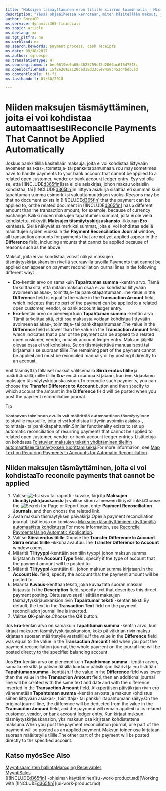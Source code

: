 ```yaml
---
title: "Maksujen täsmäyttäminen eron tilille siirron toiminnolla | Microsoft Docs"
description: "Tässä ohjeaiheessa kerrotaan, miten käsitellään maksut, joita ei voi kohdistaa asiakirjaan esimerkiksi silloin, kun summat eivät ole samat vaihtokurssin vuoksi."
author: SorenGP
ms.service: dynamics365-financials
ms.topic: article
ms.devlang: na
ms.tgt_pltfrm: na
ms.workload: na
ms.search.keywords: payment process, cash receipts
ms.date: 09/08/2017
ms.author: sgroespe
ms.translationtype: HT
ms.sourcegitcommit: bec0619be0a65e3625759e13d2866ac615d7513c
ms.openlocfilehash: 15f2e20932120ced18d33c2e84a9c453d4bdb3ad
ms.contentlocale: fi-fi
ms.lasthandoff: 01/30/2018

---
```

# <a name="reconcile-payments-that-cannot-be-applied-automatically"></a><span data-ttu-id="c05a9-103">Niiden maksujen täsmäyttäminen, joita ei voi kohdistaa automaattisesti</span><span class="sxs-lookup"><span data-stu-id="c05a9-103">Reconcile Payments That Cannot be Applied Automatically</span></span>
<span data-ttu-id="c05a9-104">Joskus pankkitilillä käsitellään maksuja, joita ei voi kohdistaa liittyvään avoimeen asiakas-, toimittaja- tai pankkitapahtumaan.</span><span class="sxs-lookup"><span data-stu-id="c05a9-104">You may sometimes have to handle payments to your bank account that cannot be applied to a related open customer, vendor or bank account ledger entry.</span></span> <span data-ttu-id="c05a9-105">Syy voi olla se, että [!INCLUDE[d365fin](includes/d365fin_md.md)]issa ei ole asiakirjaa, johon maksu voitaisiin kohdistaa, tai [!INCLUDE[d365fin](includes/d365fin_md.md)]in liittyvä asiakirja sisältää eri summan kuin tapahtuman summa esimerkiksi valuuttamuutoksen vuoksi.</span><span class="sxs-lookup"><span data-stu-id="c05a9-105">Reasons may be that no document exists in [!INCLUDE[d365fin](includes/d365fin_md.md)] that the payment can be applied to, or the related document in [!INCLUDE[d365fin](includes/d365fin_md.md)] has a different amount than the transaction amount, for example, because of currency exchange.</span></span> <span data-ttu-id="c05a9-106">Kaikki niiden maksujen tapahtumien summat, joita ei ole vielä kohdistettu, näkyvät **Maksujen täsmäytyskirjauskansio** -ikkunan **Ero**-kentässä. Siellä näkyvät esimerkiksi summat, joita ei voi kohdistaa edellä mainittujen syiden vuoksi.</span><span class="sxs-lookup"><span data-stu-id="c05a9-106">In the **Payment Reconciliation Journal** window, all transaction amounts for payments that are not yet applied appear in the **Difference** field, including amounts that cannot be applied because of reasons such as the above.</span></span>

<span data-ttu-id="c05a9-107">Maksut, joita ei voi kohdistaa, voivat näkyä maksujen täsmäytyskirjauskansion riveillä seuraavilla tavoilla:</span><span class="sxs-lookup"><span data-stu-id="c05a9-107">Payments that cannot be applied can appear on payment reconciliation journal lines in the following different ways:</span></span>

* <span data-ttu-id="c05a9-108">**Ero**-kentän arvo on sama kuin **Tapahtuman summa** -kentän arvo. Tämä tarkoittaa sitä, että mitään maksun osaa ei voi kohdistaa liittyvään avoimeen asiakas-, toimittaja- tai pankkitapahtumaan.</span><span class="sxs-lookup"><span data-stu-id="c05a9-108">The value in the **Difference** field is equal to the value in the **Transaction Amount** field, which indicates that no part of the payment can be applied to a related open customer, vendor, or bank account ledger entry.</span></span>
* <span data-ttu-id="c05a9-109">**Ero**-kentän arvo on pienempi kuin **Tapahtuman summa** -kentän arvo. Tämä tarkoittaa sitä, että osa maksusta voidaan kohdistaa liittyvään avoimeen asiakas-, toimittaja- tai pankkitapahtumaan.</span><span class="sxs-lookup"><span data-stu-id="c05a9-109">The value in the **Difference** field is lower than the value in the **Transaction Amount** field, which indicates that a part of the payment can be applied to a related open customer, vendor, or bank account ledger entry.</span></span> <span data-ttu-id="c05a9-110">Maksun jäljellä olevaa osaa ei voi kohdistaa. Se on täsmäytettävä manuaalisesti tai kirjaamalla se suoraan tilille.</span><span class="sxs-lookup"><span data-stu-id="c05a9-110">The remaining part of the payment cannot be applied and must be reconciled manually or by posting it directly to an account.</span></span>

<span data-ttu-id="c05a9-111">Voit täsmäyttää tällaiset maksut valitsemalla **Siirrä erotus tilille** ja määrittämällä, mille tilille **Ero**-kentän summa kirjataan, kun teet kirjauksen maksujen täsmäytyskirjauskansioon.</span><span class="sxs-lookup"><span data-stu-id="c05a9-111">To reconcile such payments, you can choose the **Transfer Difference to Account** button and then specify to which account the amount in the **Difference** field will be posted when you post the payment reconciliation journal.</span></span>

> [!TIP]  
>   <span data-ttu-id="c05a9-112">Vastaavan toiminnon avulla voit määrittää automaattisen täsmäytyksen toistuville maksuille, joita ei voi kohdistaa liittyviin avoimiin asiakas-, toimittaja- tai pankkitapahtumiin.</span><span class="sxs-lookup"><span data-stu-id="c05a9-112">Similar functionality exists to set up automatic reconciliation of recurring payments that cannot be applied to related open customer, vendor, or bank account ledger entries.</span></span> <span data-ttu-id="c05a9-113">Lisätietoja on kohdassa [Toistuvien maksujen tekstin yhdistäminen tileihin automaattisen täsmäytyksen suorittamiseksi](receivables-how-map-text-recurring-payments-accounts-auto-reconcilliation.md).</span><span class="sxs-lookup"><span data-stu-id="c05a9-113">For more information, see [Map Text on Recurring Payments to Accounts for Automatic Reconciliation](receivables-how-map-text-recurring-payments-accounts-auto-reconcilliation.md).</span></span>

## <a name="to-reconcile-payments-that-cannot-be-applied"></a><span data-ttu-id="c05a9-114">Niiden maksujen täsmäyttäminen, joita ei voi kohdistaa</span><span class="sxs-lookup"><span data-stu-id="c05a9-114">To reconcile payments that cannot be applied</span></span>
1. <span data-ttu-id="c05a9-115">Valitse ![Etsi sivu tai raportti](media/ui-search/search_small.png "Etsi sivu tai raportti -kuvake") -kuvake, kirjoita **Maksujen täsmäytyskirjauskansio** ja valitse sitten aiheeseen liittyvä linkki.</span><span class="sxs-lookup"><span data-stu-id="c05a9-115">Choose the ![Search for Page or Report](media/ui-search/search_small.png "Search for Page or Report icon") icon, enter **Payment Reconciliation Journals**, and then choose the related link.</span></span>
2. <span data-ttu-id="c05a9-116">Avaa maksun täsmäytyksen päiväkirja.</span><span class="sxs-lookup"><span data-stu-id="c05a9-116">Open a payment reconciliation journal.</span></span> <span data-ttu-id="c05a9-117">Lisätietoja on kohdassa [Maksujen täsmäyttäminen käyttämällä automaattista kohdistusta](receivables-how-reconcile-payments-auto-application.md).</span><span class="sxs-lookup"><span data-stu-id="c05a9-117">For more information, see [Reconcile Payments Using Automatic Application](receivables-how-reconcile-payments-auto-application.md).</span></span>
3. <span data-ttu-id="c05a9-118">Valitse **Siirrä erotus tilille**.</span><span class="sxs-lookup"><span data-stu-id="c05a9-118">Choose the **Transfer Difference to Account**.</span></span> <span data-ttu-id="c05a9-119">**Siirrä erotus tilille** -ikkuna avautuu.</span><span class="sxs-lookup"><span data-stu-id="c05a9-119">The **Transfer Difference to Account** window opens.</span></span>
4. <span data-ttu-id="c05a9-120">Määritä **Tilityyppi**-kenttään sen tilin tyyppi, johon maksun summa kirjataan.</span><span class="sxs-lookup"><span data-stu-id="c05a9-120">In the **Account Type** field, specify if the type of account that the payment amount will be posted to.</span></span>
5. <span data-ttu-id="c05a9-121">Määritä **Tilityyppi**-kenttään tili, johon maksun summa kirjataan.</span><span class="sxs-lookup"><span data-stu-id="c05a9-121">In the **Account No.** field, specify the account that the payment amount will be posted to.</span></span>
6. <span data-ttu-id="c05a9-122">Määritä **Kuvaus**-kenttään teksti, joka kuvaa tätä suoran maksun kirjausta.</span><span class="sxs-lookup"><span data-stu-id="c05a9-122">In the **Description** field, specify text that describes this direct payment posting.</span></span> <span data-ttu-id="c05a9-123">Oletusarvoisesti lisätään maksujen täsmäytyskirjauskansion rivin **Tapahtuman teksti** -kentän teksti.</span><span class="sxs-lookup"><span data-stu-id="c05a9-123">By default, the text in the **Transaction Text** field on the payment reconciliation journal line is inserted.</span></span>
7. <span data-ttu-id="c05a9-124">Valitse **OK**-painike.</span><span class="sxs-lookup"><span data-stu-id="c05a9-124">Choose the **OK** button.</span></span>

<span data-ttu-id="c05a9-125">Jos **Ero**-kentän arvo on sama kuin **Tapahtuman summa** -kentän arvo, kun kirjaat maksujen täsmäytyskirjauskansion, koko päiväkirjan rivin maksu kirjataan suoraan määritetylle vastatilille.</span><span class="sxs-lookup"><span data-stu-id="c05a9-125">If the value in the **Difference** field was equal to the value in the **Transaction Amount** field when you post the payment reconciliation journal, the whole payment on the journal line will be posted directly to the specified balancing account.</span></span>

<span data-ttu-id="c05a9-126">Jos **Ero**-kentän arvo on pienempi kuin **Tapahtuman summa** -kentän arvon, samalla tekstillä ja päivämäärällä luodaan päiväkirjan lisärivi ja ero lisätään **Tapahtuman summa** -kenttään.</span><span class="sxs-lookup"><span data-stu-id="c05a9-126">If the value in the **Difference** field was lower than the value in the **Transaction Amount** field, then an additional journal line will be created with the same text and date and with the difference inserted in the **Transaction Amount** field.</span></span> <span data-ttu-id="c05a9-127">Alkuperäisen päiväkirjan rivin ero vähennetään **Tapahtuman summa** -kentän arvosta ja maksun kohdistus siihen liittyvään asiakas-, toimittaja- tai pankkitilitapahtumaan säilyy.</span><span class="sxs-lookup"><span data-stu-id="c05a9-127">On the original journal line, the difference will be deducted from the value in the **Transaction Amount** field, and the payment will remain applied to its related customer, vendor, or bank account ledger entry.</span></span> <span data-ttu-id="c05a9-128">Kun kirjaat maksun täsmäytyskirjauskansion, yksi maksun osa kirjataan kohdistettuna maksuna.</span><span class="sxs-lookup"><span data-stu-id="c05a9-128">When you post the payment reconciliation journal, one part of the payment will be posted as an applied payment.</span></span> <span data-ttu-id="c05a9-129">Maksun toinen osa kirjataan suoraan määritetylle tilille.</span><span class="sxs-lookup"><span data-stu-id="c05a9-129">The other part of the payment will be posted directly to the specified account.</span></span>

## <a name="see-also"></a><span data-ttu-id="c05a9-130">Katso myös</span><span class="sxs-lookup"><span data-stu-id="c05a9-130">See Also</span></span>
[<span data-ttu-id="c05a9-131">Myyntisaamisten hallinta</span><span class="sxs-lookup"><span data-stu-id="c05a9-131">Managing Receivables</span></span>](receivables-manage-receivables.md)  
[<span data-ttu-id="c05a9-132">Myynti</span><span class="sxs-lookup"><span data-stu-id="c05a9-132">Sales</span></span>](sales-manage-sales.md)  
<span data-ttu-id="c05a9-133">[[!INCLUDE[d365fin](includes/d365fin_md.md)] -ohjelman käyttäminen](ui-work-product.md)</span><span class="sxs-lookup"><span data-stu-id="c05a9-133">[Working with [!INCLUDE[d365fin](includes/d365fin_md.md)]](ui-work-product.md)</span></span>

